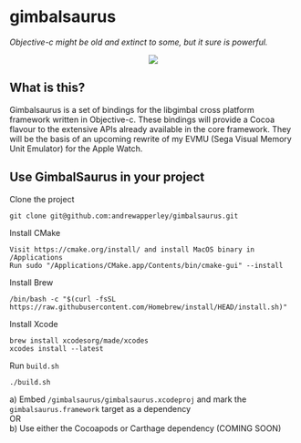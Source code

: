 # gimbalsaurus

_Objective-c might be old and extinct to some, but it sure is powerful._

<p align="center">
    <img src="https://blog.krzyzanowskim.com/content/images/2017/05/Dinosaur_bg-3.png"  />
</p>

## What is this?
Gimbalsaurus is a set of bindings for the libgimbal cross platform framework written in Objective-c. These bindings will provide a Cocoa flavour to the extensive APIs already available in the core framework. They will be the basis of an upcoming rewrite of my EVMU (Sega Visual Memory Unit Emulator) for the Apple Watch.

## Use GimbalSaurus in your project
Clone the project
```
git clone git@github.com:andrewapperley/gimbalsaurus.git
```

Install CMake
```
Visit https://cmake.org/install/ and install MacOS binary in /Applications
Run sudo "/Applications/CMake.app/Contents/bin/cmake-gui" --install
```

Install Brew
```
/bin/bash -c "$(curl -fsSL https://raw.githubusercontent.com/Homebrew/install/HEAD/install.sh)"
```

Install Xcode
```
brew install xcodesorg/made/xcodes
xcodes install --latest
```

Run `build.sh`
```
./build.sh
```

a) Embed `/gimbalsaurus/gimbalsaurus.xcodeproj` and mark the `gimbalsaurus.framework` target as a dependency
</br>OR</br>
b) Use either the Cocoapods or Carthage dependency (COMING SOON)